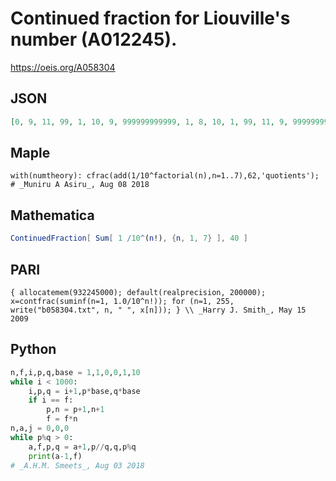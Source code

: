 # Continued fraction for Liouville's number \(A012245\)\.
https://oeis.org/A058304
## JSON
```JSON
[0, 9, 11, 99, 1, 10, 9, 999999999999, 1, 8, 10, 1, 99, 11, 9, 999999999999999999999999999999999999999999999999999999999999999999999999, 1, 8, 11, 99, 1, 10, 8, 1, 999999999999, 9, 10, 1, 99, 11, 9]
```
## Maple
```Maple
with(numtheory): cfrac(add(1/10^factorial(n),n=1..7),62,'quotients'); # _Muniru A Asiru_, Aug 08 2018
```
## Mathematica
```Mathematica
ContinuedFraction[ Sum[ 1 /10^(n!), {n, 1, 7} ], 40 ]
```
## PARI
```PARI
{ allocatemem(932245000); default(realprecision, 200000); x=contfrac(suminf(n=1, 1.0/10^n!)); for (n=1, 255, write("b058304.txt", n, " ", x[n])); } \\ _Harry J. Smith_, May 15 2009
```
## Python
```Python
n,f,i,p,q,base = 1,1,0,0,1,10
while i < 1000:
    i,p,q = i+1,p*base,q*base
    if i == f:
        p,n = p+1,n+1
        f = f*n
n,a,j = 0,0,0
while p%q > 0:
    a,f,p,q = a+1,p//q,q,p%q
    print(a-1,f)
# _A.H.M. Smeets_, Aug 03 2018
```
